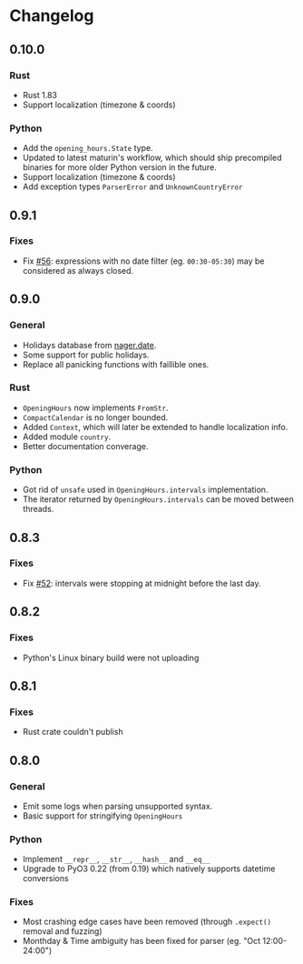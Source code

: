 # Changelog

## 0.10.0

### Rust

- Rust 1.83
- Support localization (timezone & coords)

### Python

- Add the `opening_hours.State` type.
- Updated to latest maturin's workflow, which should ship precompiled binaries
  for more older Python version in the future.
- Support localization (timezone & coords)
- Add exception types `ParserError` and `UnknownCountryError`

## 0.9.1

### Fixes

- Fix [#56](https://github.com/remi-dupre/opening-hours-rs/issues/56):
  expressions with no date filter (eg. `00:30-05:30`) may be considered as
  always closed.

## 0.9.0

### General

- Holidays database from [nager.date](https://date.nager.at/).
- Some support for public holidays.
- Replace all panicking functions with faillible ones.

### Rust

- `OpeningHours` now implements `FromStr`.
- `CompactCalendar` is no longer bounded.
- Added `Context`, which will later be extended to handle localization info.
- Added module `country`.
- Better documentation converage.

### Python

- Got rid of `unsafe` used in `OpeningHours.intervals` implementation.
- The iterator returned by `OpeningHours.intervals` can be moved between
  threads.

## 0.8.3

### Fixes

- Fix [#52](https://github.com/remi-dupre/opening-hours-rs/pull/52): intervals
  were stopping at midnight before the last day.

## 0.8.2

### Fixes

- Python's Linux binary build were not uploading

## 0.8.1

### Fixes

- Rust crate couldn't publish

## 0.8.0

### General

- Emit some logs when parsing unsupported syntax.
- Basic support for stringifying `OpeningHours`

### Python

- Implement `__repr__`, `__str__`, `__hash__` and `__eq__`
- Upgrade to PyO3 0.22 (from 0.19) which natively supports datetime conversions

### Fixes

- Most crashing edge cases have been removed (through `.expect()` removal and fuzzing)
- Monthday & Time ambiguity has been fixed for parser (eg. "Oct 12:00-24:00")
